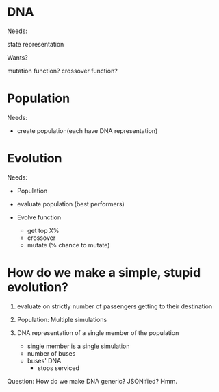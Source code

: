# DNA

Needs:

state representation


Wants?

mutation function?
crossover function?
  


# Population

Needs:

- create population(each have DNA representation)




# Evolution

Needs:

- Population

- evaluate population (best performers)

- Evolve function 
    - get top X%
    - crossover
    - mutate (% chance to mutate)



# How do we make a simple, stupid evolution?
1) evaluate on strictly number of passengers getting 
   to their destination

2) Population: Multiple simulations

3) DNA representation of a single member of the population 
    - single member is a single simulation 
    - number of buses
    - buses' DNA
        - stops serviced



Question: How do we make DNA generic? JSONified? Hmm.
